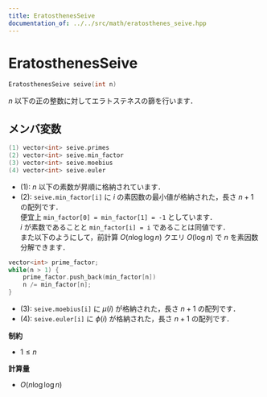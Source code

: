 ```yaml
---
title: EratosthenesSeive
documentation_of: ../../src/math/eratosthenes_seive.hpp
---
```


# EratosthenesSeive

```cpp
EratosthenesSeive seive(int n)
```

$n$ 以下の正の整数に対してエラトステネスの篩を行います．

## メンバ変数

```cpp
(1) vector<int> seive.primes
(2) vector<int> seive.min_factor
(3) vector<int> seive.moebius
(4) vector<int> seive.euler
```

- (1): $n$ 以下の素数が昇順に格納されています．
- (2): `seive.min_factor[i]` に $i$ の素因数の最小値が格納された，長さ $n + 1$ の配列です．<br>
便宜上 `min_factor[0] = min_factor[1] = -1` としています．<br>
$i$ が素数であることと `min_factor[i] = i` であることは同値です．<br>
また以下のようにして，前計算 $O(n \log \log n)$ クエリ $O(\log n)$ で $n$ を素因数分解できます．

```cpp
vector<int> prime_factor;
while(n > 1) {
    prime_factor.push_back(min_factor[n])
    n /= min_factor[n];
}
```

- (3): `seive.moebius[i]` に $\mu(i)$ が格納された，長さ $n + 1$ の配列です．
- (4): `seive.euler[i]` に $\phi(i)$ が格納された，長さ $n + 1$ の配列です．

**制約**

- $1 \leq n$

**計算量**

- $O(n \log \log n)$